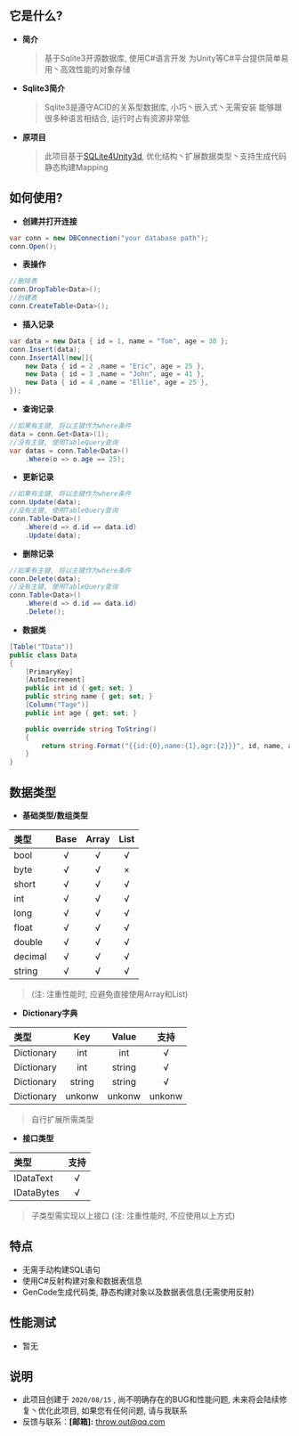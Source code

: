 ## 它是什么?

* **简介**
  > 基于Sqlite3开源数据库, 使用C#语言开发
  > 为Unity等C#平台提供简单易用丶高效性能的对象存储

* **Sqlite3简介**
  > Sqlite3是遵守ACID的关系型数据库, 小巧丶嵌入式丶无需安装
  > 能够跟很多种语言相结合, 运行时占有资源非常低

* **原项目**
  > 此项目基于[SQLite4Unity3d](https://github.com/robertohuertasm/SQLite4Unity3d), 优化结构丶扩展数据类型丶支持生成代码静态构建Mapping

## 如何使用?

* **创建并打开连接**
``` cs
var conn = new DBConnection("your database path");
conn.Open();
```

* **表操作**
``` cs
//删除表
conn.DropTable<Data>();
//创建表
conn.CreateTable<Data>();
```

* **插入记录**
``` cs
var data = new Data { id = 1, name = "Tom", age = 30 };
conn.Insert(data);
conn.InsertAll(new[]{
    new Data { id = 2 ,name = "Eric", age = 25 },
    new Data { id = 3 ,name = "John", age = 41 },
    new Data { id = 4 ,name = "Ellie", age = 25 },
});
```

* **查询记录**
``` cs
//如果有主键, 将以主键作为where条件
data = conn.Get<Data>(1);
//没有主键, 使用TableQuery查询
var datas = conn.Table<Data>()
    .Where(o => o.age == 25);
```

* **更新记录**
``` cs
//如果有主键, 将以主键作为where条件
conn.Update(data);
//没有主键, 使用TableQuery查询
conn.Table<Data>()
    .Where(d => d.id == data.id)
    .Update(data);
```

- **删除记录**
``` cs
//如果有主键, 将以主键作为where条件
conn.Delete(data);
//没有主键, 使用TableQuery查询
conn.Table<Data>()
    .Where(d => d.id == data.id)
    .Delete();
```

- **数据类**
``` cs
[Table("TData")]
public class Data
{
    [PrimaryKey]
    [AutoIncrement]
    public int id { get; set; }
    public string name { get; set; }
    [Column("Tage")]
    public int age { get; set; }

    public override string ToString()
    {
        return string.Format("{{id:{0},name:{1},agr:{2}}}", id, name, age);
    }
}
```

## **数据类型**
* **基础类型/数组类型**

|  类型           |      Base       | Array           | List          |
| :------------ | :-----------: | :------------: | :-----------: |
| bool            |        √          |        √           |        √         |
| byte            |        √          |        √           |        ×         |
| short           |        √          |        √           |        √         |
| int               |        √          |        √           |        √         |
| long            |        √          |        √           |        √         |
| float            |        √          |        √           |        √         |
| double        |        √          |        √           |        √         |
| decimal       |        √          |        √           |        √         |
| string          |        √          |        √           |        √         |

> (注: 注重性能时, 应避免直接使用Array和List)

* **Dictionary字典**

|  类型           | Key     | Value  | 支持    |
| :----------- | :------: | :------: | :------: |
| Dictionary  |   int      | int      |    √     |
| Dictionary  |   int      | string |    √     |
| Dictionary  |  string  | string |    √     |
| Dictionary  |  unkonw  | unkonw |    unkonw     |

> 自行扩展所需类型

* **接口类型**

|  类型          | 支持    |
| :----------- | :------: |
| IDataText  |   √       |
| IDataBytes |   √      |

> 子类型需实现以上接口 (注: 注重性能时, 不应使用以上方式)

## 特点
* 无需手动构建SQL语句
* 使用C#反射构建对象和数据表信息
* GenCode生成代码类, 静态构建对象以及数据表信息(无需使用反射)

## **性能测试**
* 暂无

## 说明
* 此项目创建于 `2020/08/15` , 尚不明确存在的BUG和性能问题, 未来将会陆续修复丶优化此项目, 如果您有任何问题, 请与我联系
* 反馈与联系：**[邮箱]:** <throw.out@qq.com>

